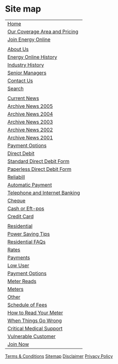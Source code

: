 # Site map
 	 
||
|--------------------|
|[Home](http://www.energyonline.co.nz/Default.aspx?tabid=36)|	[Business](http://www.energyonline.co.nz/Default.aspx?tabid=63)
|[Our Coverage Area and Pricing](http://www.energyonline.co.nz/Default.aspx?tabid=114)|	[Power Saving Tips](http://www.energyonline.co.nz/Default.aspx?tabid=90)
|[Join Energy Online](http://www.energyonline.co.nz/Default.aspx?tabid=98)|	[Business FAQs](http://www.energyonline.co.nz/Default.aspx?tabid=91)
 ||	[Rates](http://www.energyonline.co.nz/Default.aspx?tabid=153)
|[About Us](http://www.energyonline.co.nz/Default.aspx?tabid=68)|	[Payments](http://www.energyonline.co.nz/Default.aspx?tabid=154)
|[Energy Online History](http://www.energyonline.co.nz/Default.aspx?tabid=122)|	[Payment Options](http://www.energyonline.co.nz/Default.aspx?tabid=155)
|[Industry History](http://www.energyonline.co.nz/Default.aspx?tabid=123)|	[Meter Reads](http://www.energyonline.co.nz/Default.aspx?tabid=156)
|[Senior Managers](http://www.energyonline.co.nz/Default.aspx?tabid=136)|	[Meters](http://www.energyonline.co.nz/Default.aspx?tabid=158)
|[Contact Us](http://www.energyonline.co.nz/Default.aspx?tabid=66)|	[Other](http://www.energyonline.co.nz/Default.aspx?tabid=159)
|[Search](http://www.energyonline.co.nz/Default.aspx?tabid=87)|	[Schedule of Fees](http://www.energyonline.co.nz/Default.aspx?tabid=104)
 ||	[When Things Go Wrong](http://www.energyonline.co.nz/Default.aspx?tabid=117)
|[Current News](http://www.energyonline.co.nz/Default.aspx?tabid=67)|	[Join Now](http://www.energyonline.co.nz/Default.aspx?tabid=98)
|[Archive News 2005](http://www.energyonline.co.nz/Default.aspx?tabid=131)|	 
|[Archive News 2004](http://www.energyonline.co.nz/Default.aspx?tabid=132)|	
|[Archive News 2003](http://www.energyonline.co.nz/Default.aspx?tabid=133)|	
|[Archive News 2002](http://www.energyonline.co.nz/Default.aspx?tabid=134)|	
|[Archive News 2001](http://www.energyonline.co.nz/Default.aspx?tabid=135)|
|[Payment Options](http://www.energyonline.co.nz/Default.aspx?tabid=61)|	
|[Direct Debit](http://www.energyonline.co.nz/Default.aspx?tabid=124)|	
|[Standard Direct Debit Form](http://www.energyonline.co.nz/Portals/0/Forms/DD_form.pdf)|	
|[Paperless Direct Debit Form](http://www.energyonline.co.nz/Default.aspx?tabid=96)|	
|[Reliabill](http://www.energyonline.co.nz/Default.aspx?tabid=176)|	
|[Automatic Payment](http://www.energyonline.co.nz/Default.aspx?tabid=125)|	
|[Telephone and Internet Banking](http://www.energyonline.co.nz/Default.aspx?tabid=126)|	
|[Cheque](http://www.energyonline.co.nz/Default.aspx?tabid=127)|	
|[Cash or Eft-pos](http://www.energyonline.co.nz/Default.aspx?tabid=128)|	
|[Credit Card](http://www.energyonline.co.nz/Default.aspx?tabid=129)|	 
 ||	[Fault Numbers](http://www.energyonline.co.nz/Default.aspx?tabid=171)
|[Residential](http://www.energyonline.co.nz/Default.aspx?tabid=64)|	[Example Energy Online Invoice](http://www.energyonline.co.nz/Default.aspx?tabid=115)
|[Power Saving Tips](http://www.energyonline.co.nz/Default.aspx?tabid=93)|	 
|[Residential FAQs](http://www.energyonline.co.nz/Default.aspx?tabid=100)|	[My Account - Login](http://www.energyonline.co.nz/Default.aspx?tabid=77)
|[Rates](http://www.energyonline.co.nz/Default.aspx?tabid=146)|	[Forgot password?](http://www.energyonline.co.nz/Default.aspx?tabid=77&controltype=2&m=403)
|[Payments](http://www.energyonline.co.nz/Default.aspx?tabid=147)|	[Register](http://www.energyonline.co.nz/Default.aspx?tabid=77&controltype=1&m=403)
|[Low User](http://www.energyonline.co.nz/Default.aspx?tabid=148)|	 
|[Payment Options](http://www.energyonline.co.nz/Default.aspx?tabid=149)|	[Energy Online Terms and Conditions](http://www.energyonline.co.nz/Default.aspx?tabid=169)
|[Meter Reads](http://www.energyonline.co.nz/Default.aspx?tabid=150)|	[Terms and Conditions](http://www.energyonline.co.nz/terms)
|[Meters](http://www.energyonline.co.nz/Default.aspx?tabid=151)|	[Site Map](http://www.energyonline.co.nz/Default.aspx?tabid=69)
|[Other](http://www.energyonline.co.nz/Default.aspx?tabid=152)|	[Disclaimer](http://www.energyonline.co.nz/Default.aspx?tabid=71)
|[Schedule of Fees](http://www.energyonline.co.nz/Default.aspx?tabid=101)|	[Privacy Policy](http://www.energyonline.co.nz/Default.aspx?tabid=72)
|[How to Read Your Meter](http://www.energyonline.co.nz/Default.aspx?tabid=102)	| 
|[When Things Go Wrong](http://www.energyonline.co.nz/Default.aspx?tabid=112)|	 
|[Critical Medical Support](http://www.energyonline.co.nz/Default.aspx?tabid=173)|	 
|[Vulnerable Customer](http://www.energyonline.co.nz/Default.aspx?tabid=174)|	 
|[Join Now](http://www.energyonline.co.nz/Default.aspx?tabid=98)|


[Terms & Conditions](http://www.energyonline.co.nz/terms)
[Sitemap](http://www.energyonline.co.nz/home/site_map)
[Disclaimer](http://www.energyonline.co.nz/home/site_map/disclaimer)
[Privacy Policy](http://www.energyonline.co.nz/home/site_map/privacy_policy)
